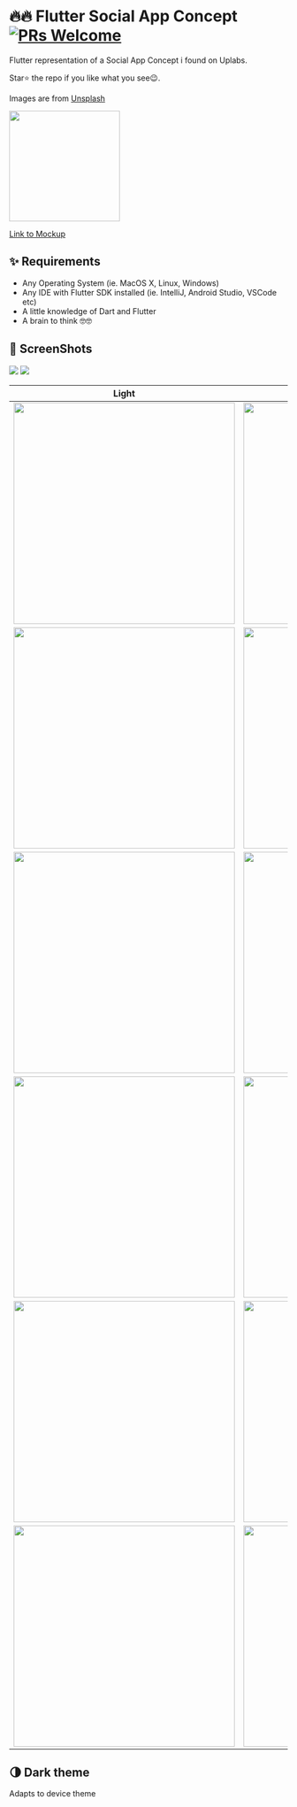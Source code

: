# 🔥🔥 Flutter Social App Concept [![PRs Welcome](https://img.shields.io/badge/PRs-welcome-brightgreen.svg?style=flat-square)](http://makeapullrequest.com)  
Flutter representation of a Social App Concept i found on Uplabs.

Star⭐ the repo if you like what you see😉.


Images are from [Unsplash](https://unsplash.com)

<a href="ss/app.apk"><img src="https://playerzon.com/asset/download.png" width="200"></img></a>

[Link to Mockup](https://www.ls.graphics/free/simple-iphone-x-mockups)


## ✨ Requirements
* Any Operating System (ie. MacOS X, Linux, Windows)
* Any IDE with Flutter SDK installed (ie. IntelliJ, Android Studio, VSCode etc)
* A little knowledge of Dart and Flutter
* A brain to think 🤓🤓


## 📸 ScreenShots

<img src="ss/1.png"/>
<img src="ss/2.png"/>

| Light| Dark|
|------|-------|
|<img src="ss/3.png" width="400">|<img src="ss/4.png" width="400">|
|<img src="ss/5.png" width="400">|<img src="ss/6.png" width="400">|
|<img src="ss/7.png" width="400">|<img src="ss/8.png" width="400">|
|<img src="ss/9.png" width="400">|<img src="ss/10.png" width="400">|
|<img src="ss/11.png" width="400">|<img src="ss/12.png" width="400">|
|<img src="ss/13.png" width="400">|<img src="ss/14.png" width="400">|


## 🌗 Dark theme
Adapts to device theme
